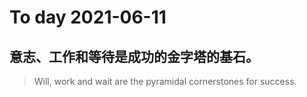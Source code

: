 
# To day 2021-06-11


## 意志、工作和等待是成功的金字塔的基石。
> Will, work and wait are the pyramidal cornerstones for success.

    